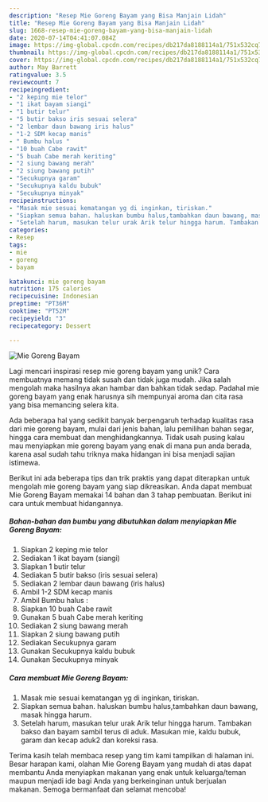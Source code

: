```yaml
---
description: "Resep Mie Goreng Bayam yang Bisa Manjain Lidah"
title: "Resep Mie Goreng Bayam yang Bisa Manjain Lidah"
slug: 1668-resep-mie-goreng-bayam-yang-bisa-manjain-lidah
date: 2020-07-14T04:41:07.084Z
image: https://img-global.cpcdn.com/recipes/db217da8188114a1/751x532cq70/mie-goreng-bayam-foto-resep-utama.jpg
thumbnail: https://img-global.cpcdn.com/recipes/db217da8188114a1/751x532cq70/mie-goreng-bayam-foto-resep-utama.jpg
cover: https://img-global.cpcdn.com/recipes/db217da8188114a1/751x532cq70/mie-goreng-bayam-foto-resep-utama.jpg
author: May Barrett
ratingvalue: 3.5
reviewcount: 7
recipeingredient:
- "2 keping mie telor"
- "1 ikat bayam siangi"
- "1 butir telur"
- "5 butir bakso iris sesuai selera"
- "2 lembar daun bawang iris halus"
- "1-2 SDM kecap manis"
- " Bumbu halus "
- "10 buah Cabe rawit"
- "5 buah Cabe merah keriting"
- "2 siung bawang merah"
- "2 siung bawang putih"
- "Secukupnya garam"
- "Secukupnya kaldu bubuk"
- "Secukupnya minyak"
recipeinstructions:
- "Masak mie sesuai kematangan yg di inginkan, tiriskan."
- "Siapkan semua bahan. haluskan bumbu halus,tambahkan daun bawang, masak hingga harum."
- "Setelah harum, masukan telur urak Arik telur hingga harum. Tambakan bakso dan bayam sambil terus di aduk. Masukan mie, kaldu bubuk, garam dan kecap aduk2 dan koreksi rasa."
categories:
- Resep
tags:
- mie
- goreng
- bayam

katakunci: mie goreng bayam 
nutrition: 175 calories
recipecuisine: Indonesian
preptime: "PT36M"
cooktime: "PT52M"
recipeyield: "3"
recipecategory: Dessert

---
```



![Mie Goreng Bayam](https://img-global.cpcdn.com/recipes/db217da8188114a1/751x532cq70/mie-goreng-bayam-foto-resep-utama.jpg)

Lagi mencari inspirasi resep mie goreng bayam yang unik? Cara membuatnya memang tidak susah dan tidak juga mudah. Jika salah mengolah maka hasilnya akan hambar dan bahkan tidak sedap. Padahal mie goreng bayam yang enak harusnya sih mempunyai aroma dan cita rasa yang bisa memancing selera kita.

Ada beberapa hal yang sedikit banyak berpengaruh terhadap kualitas rasa dari mie goreng bayam, mulai dari jenis bahan, lalu pemilihan bahan segar, hingga cara membuat dan menghidangkannya. Tidak usah pusing kalau mau menyiapkan mie goreng bayam yang enak di mana pun anda berada, karena asal sudah tahu triknya maka hidangan ini bisa menjadi sajian istimewa.




Berikut ini ada beberapa tips dan trik praktis yang dapat diterapkan untuk mengolah mie goreng bayam yang siap dikreasikan. Anda dapat membuat Mie Goreng Bayam memakai 14 bahan dan 3 tahap pembuatan. Berikut ini cara untuk membuat hidangannya.

<!--inarticleads1-->

##### Bahan-bahan dan bumbu yang dibutuhkan dalam menyiapkan Mie Goreng Bayam:

1. Siapkan 2 keping mie telor
1. Sediakan 1 ikat bayam (siangi)
1. Siapkan 1 butir telur
1. Sediakan 5 butir bakso (iris sesuai selera)
1. Sediakan 2 lembar daun bawang (iris halus)
1. Ambil 1-2 SDM kecap manis
1. Ambil  Bumbu halus :
1. Siapkan 10 buah Cabe rawit
1. Gunakan 5 buah Cabe merah keriting
1. Sediakan 2 siung bawang merah
1. Siapkan 2 siung bawang putih
1. Sediakan Secukupnya garam
1. Gunakan Secukupnya kaldu bubuk
1. Gunakan Secukupnya minyak




<!--inarticleads2-->

##### Cara membuat Mie Goreng Bayam:

1. Masak mie sesuai kematangan yg di inginkan, tiriskan.
1. Siapkan semua bahan. haluskan bumbu halus,tambahkan daun bawang, masak hingga harum.
1. Setelah harum, masukan telur urak Arik telur hingga harum. Tambakan bakso dan bayam sambil terus di aduk. Masukan mie, kaldu bubuk, garam dan kecap aduk2 dan koreksi rasa.




Terima kasih telah membaca resep yang tim kami tampilkan di halaman ini. Besar harapan kami, olahan Mie Goreng Bayam yang mudah di atas dapat membantu Anda menyiapkan makanan yang enak untuk keluarga/teman maupun menjadi ide bagi Anda yang berkeinginan untuk berjualan makanan. Semoga bermanfaat dan selamat mencoba!
